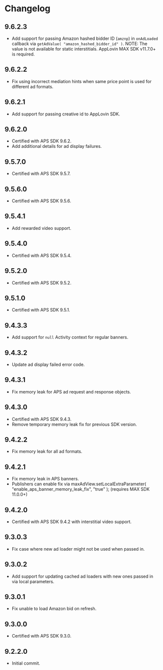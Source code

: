 # Changelog

## 9.6.2.3
* Add support for passing Amazon hashed bidder ID (`amznp`) in `onAdLoaded` callback via `getAdValue( "amazon_hashed_bidder_id" )`. NOTE: The value is not available for static interstitials. AppLovin MAX SDK v11.7.0+ is required.

## 9.6.2.2
* Fix using incorrect mediation hints when same price point is used for different ad formats.

## 9.6.2.1
* Add support for passing creative id to AppLovin SDK.

## 9.6.2.0
* Certified with APS SDK 9.6.2.
* Add additional details for ad display failures.

## 9.5.7.0
* Certified with APS SDK 9.5.7.

## 9.5.6.0
* Certified with APS SDK 9.5.6.

## 9.5.4.1
* Add rewarded video support.

## 9.5.4.0
* Certified with APS SDK 9.5.4.

## 9.5.2.0
* Certified with APS SDK 9.5.2.

## 9.5.1.0
* Certified with APS SDK 9.5.1.

## 9.4.3.3
* Add support for `null` Activity context for regular banners.

## 9.4.3.2
* Update ad display failed error code.

## 9.4.3.1
* Fix memory leak for APS ad request and response objects.

## 9.4.3.0
* Certified with APS SDK 9.4.3.
* Remove temporary memory leak fix for previous SDK version.

## 9.4.2.2
* Fix memory leak for all ad formats.

## 9.4.2.1
* Fix memory leak in APS banners.
* Publishers can enable fix via maxAdView.setLocalExtraParameter( "enable_aps_banner_memory_leak_fix", "true" ); (requires MAX SDK 11.0.0+)

## 9.4.2.0
* Certified with APS SDK 9.4.2 with interstitial video support.

## 9.3.0.3
* Fix case where new ad loader might not be used when passed in.

## 9.3.0.2
* Add support for updating cached ad loaders with new ones passed in via local parameters.

## 9.3.0.1
* Fix unable to load Amazon bid on refresh.

## 9.3.0.0
* Certified with APS SDK 9.3.0.

## 9.2.2.0
* Initial commit.
